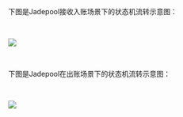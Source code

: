 下图是Jadepool接收入账场景下的状态机流转示意图：

<br>

![](image/incoming.png)

<br>

下图是Jadepool在出账场景下的状态机流转示意图：

<br>

![](image/outgoing.png)